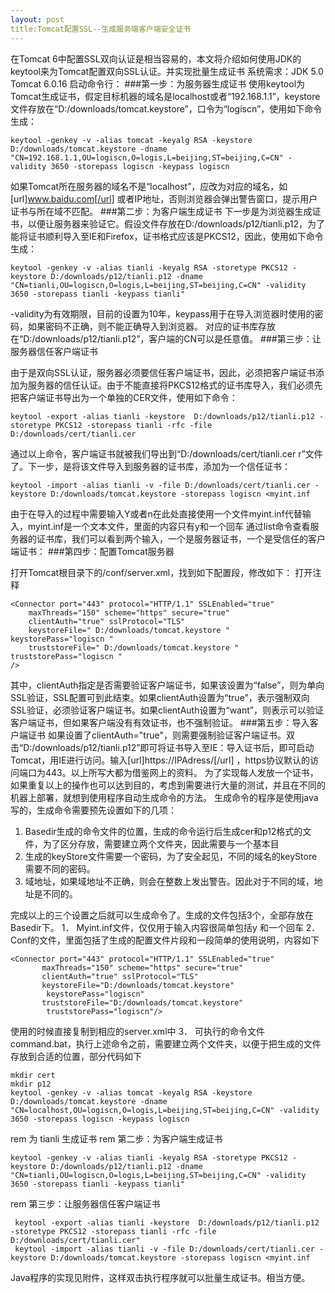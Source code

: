 ```yaml
---
layout: post
title:Tomcat配置SSL--生成服务端客户端安全证书
---
```



在Tomcat 6中配置SSL双向认证是相当容易的，本文将介绍如何使用JDK的keytool来为Tomcat配置双向SSL认证。并实现批量生成证书 系统需求：JDK 5.0
Tomcat 6.0.16
启动命令行：
###第一步：为服务器生成证书
使用keytool为Tomcat生成证书，假定目标机器的域名是localhost或者“192.168.1.1”，keystore文件存放在“D:/downloads/tomcat.keystore”，口令为“logiscn”，使用如下命令生成：
 

    keytool -genkey -v -alias tomcat -keyalg RSA -keystore D:/downloads/tomcat.keystore -dname "CN=192.168.1.1,OU=logiscn,O=logis,L=beijing,ST=beijing,C=CN" -validity 3650 -storepass logiscn -keypass logiscn 

 
如果Tomcat所在服务器的域名不是“localhost”，应改为对应的域名，如[url]www.baidu.com[/url] 或者IP地址，否则浏览器会弹出警告窗口，提示用户证书与所在域不匹配。 
###第二步：为客户端生成证书
下一步是为浏览器生成证书，以便让服务器来验证它。假设文件存放在D:/downloads/p12/tianli.p12，为了能将证书顺利导入至IE和Firefox，证书格式应该是PKCS12，因此，使用如下命令生成：

    keytool -genkey -v -alias tianli -keyalg RSA -storetype PKCS12 -keystore D:/downloads/p12/tianli.p12 -dname "CN=tianli,OU=logiscn,O=logis,L=beijing,ST=beijing,C=CN" -validity 3650 -storepass tianli -keypass tianli" 

-validity为有效期限，目前的设置为10年，keypass用于在导入浏览器时使用的密码，如果密码不正确，则不能正确导入到浏览器。
对应的证书库存放在“D:/downloads/p12/tianli.p12”，客户端的CN可以是任意值。
###第三步：让服务器信任客户端证书

由于是双向SSL认证，服务器必须要信任客户端证书，因此，必须把客户端证书添加为服务器的信任认证。由于不能直接将PKCS12格式的证书库导入，我们必须先把客户端证书导出为一个单独的CER文件，使用如下命令：

    keytool -export -alias tianli -keystore  D:/downloads/p12/tianli.p12 -storetype PKCS12 -storepass tianli -rfc -file D:/downloads/cert/tianli.cer

 

通过以上命令，客户端证书就被我们导出到“D:/downloads/cert/tianli.cer r”文件了。下一步，是将该文件导入到服务器的证书库，添加为一个信任证书：
 

    keytool -import -alias tianli -v -file D:/downloads/cert/tianli.cer -keystore D:/downloads/tomcat.keystore -storepass logiscn <myint.inf

由于在导入的过程中需要输入Y或者n在此处直接使用一个文件myint.inf代替输入，myint.inf是一个文本文件，里面的内容只有y和一个回车 
通过list命令查看服务器的证书库，我们可以看到两个输入，一个是服务器证书，一个是受信任的客户端证书： 
###第四步：配置Tomcat服务器

打开Tomcat根目录下的/conf/server.xml，找到如下配置段，修改如下：
打开注释

    <Connector port="443" protocol="HTTP/1.1" SSLEnabled="true"
        maxThreads="150" scheme="https" secure="true"
        clientAuth="true" sslProtocol="TLS"
        keystoreFile=" D:/downloads/tomcat.keystore " keystorePass="logiscn "
        truststoreFile=" D:/downloads/tomcat.keystore " truststorePass="logiscn "
    />

其中，clientAuth指定是否需要验证客户端证书，如果该设置为“false”，则为单向SSL验证，SSL配置可到此结束。如果clientAuth设置为“true”，表示强制双向SSL验证，必须验证客户端证书。如果clientAuth设置为“want”，则表示可以验证客户端证书，但如果客户端没有有效证书，也不强制验证。
###第五步：导入客户端证书
如果设置了clientAuth="true"，则需要强制验证客户端证书。双击“D:/downloads/p12/tianli.p12”即可将证书导入至IE：导入证书后，即可启动Tomcat，用IE进行访问。输入[url]https://IPAdress/[/url]      ，https协议默认的访问端口为443。以上所写大都为借鉴网上的资料。
为了实现每人发放一个证书，如果重复以上的操作也可以达到目的，考虑到需要进行大量的测试，并且在不同的机器上部署，就想到使用程序自动生成命令的方法。
生成命令的程序是使用java 写的，生成命令需要预先设置如下的几项：

 1. Basedir生成的命令文件的位置，生成的命令运行后生成cer和p12格式的文件，为了区分存放，需要建立两个文件夹，因此需要与一个基本目
 2. 生成的keyStore文件需要一个密码，为了安全起见，不同的域名的keyStore需要不同的密码。
 3. 域地址，如果域地址不正确，则会在整数上发出警告。因此对于不同的域，地址是不同的。


完成以上的三个设置之后就可以生成命令了。生成的文件包括3个，全部存放在Basedir下。
1．  Myint.inf文件，仅仅用于输入内容很简单包括y 和一个回车
2．  Conf的文件，里面包括了生成的配置文件片段和一段简单的使用说明，内容如下

    <Connector port="443" protocol="HTTP/1.1" SSLEnabled="true"
           maxThreads="150" scheme="https" secure="true"
           clientAuth="true" sslProtocol="TLS"
           keystoreFile="D:/downloads/tomcat.keystore"
            keystorePass="logiscn"
           truststoreFile="D:/downloads/tomcat.keystore"
            truststorePass="logiscn"/>

使用的时候直接复制到相应的server.xml中
3．  可执行的命令文件command.bat，执行上述命令之前，需要建立两个文件夹，以便于把生成的文件存放到合适的位置，部分代码如下

    mkdir cert
    mkdir p12
    keytool -genkey -v -alias tomcat -keyalg RSA -keystore D:/downloads/tomcat.keystore -dname "CN=localhost,OU=logiscn,O=logis,L=beijing,ST=beijing,C=CN" -validity 3650 -storepass logiscn -keypass logiscn

  rem 为 tianli 生成证书
 rem 第二步：为客户端生成证书
 

    keytool -genkey -v -alias tianli -keyalg RSA -storetype PKCS12 -keystore D:/downloads/p12/tianli.p12 -dname "CN=tianli,OU=logiscn,O=logis,L=beijing,ST=beijing,C=CN" -validity 3650 -storepass tianli -keypass tianli"

 rem 第三步：让服务器信任客户端证书

     keytool -export -alias tianli -keystore  D:/downloads/p12/tianli.p12 -storetype PKCS12 -storepass tianli -rfc -file D:/downloads/cert/tianli.cer"
     keytool -import -alias tianli -v -file D:/downloads/cert/tianli.cer -keystore D:/downloads/tomcat.keystore -storepass logiscn <myint.inf

Java程序的实现见附件，这样双击执行程序就可以批量生成证书。相当方便。